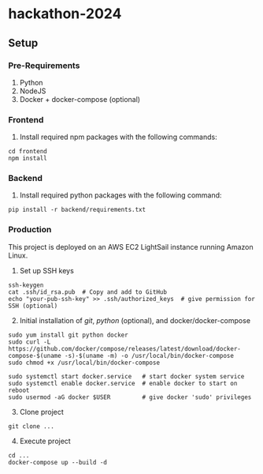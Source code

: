 # hackathon-2024



## Setup

### Pre-Requirements

1. Python
2. NodeJS
3. Docker + docker-compose (optional)

### Frontend

1. Install required npm packages with the following commands:
```shell
cd frontend
npm install
```

### Backend

1. Install required python packages with the following command:
```shell
pip install -r backend/requirements.txt
```

### Production

This project is deployed on an AWS EC2 LightSail instance running Amazon Linux.

1. Set up SSH keys
```shell
ssh-keygen
cat .ssh/id_rsa.pub  # Copy and add to GitHub
echo "your-pub-ssh-key" >> .ssh/authorized_keys  # give permission for SSH (optional)
```

2. Initial installation of _git_, _python_ (optional), and docker/docker-compose
```shell
sudo yum install git python docker
sudo curl -L https://github.com/docker/compose/releases/latest/download/docker-compose-$(uname -s)-$(uname -m) -o /usr/local/bin/docker-compose
sudo chmod +x /usr/local/bin/docker-compose

sudo systemctl start docker.service   # start docker system service
sudo systemctl enable docker.service  # enable docker to start on reboot
sudo usermod -aG docker $USER         # give docker 'sudo' privileges
```

3. Clone project
```shell
git clone ...
```

4. Execute project
```shell
cd ...
docker-compose up --build -d
```
